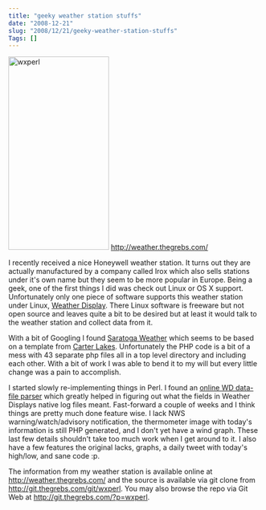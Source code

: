 ```yaml
--- 
title: "geeky weather station stuffs"
date: "2008-12-21"
slug: "2008/12/21/geeky-weather-station-stuffs"
Tags: []
---
```

<img src="http://michael.thegrebs.com/wp-content/uploads/2008/12/wxperl.png" alt="wxperl" title="wxperl" width="200" height="385" class="alignright size-full wp-image-176" />
<a href="http://weather.thegrebs.com/">http://weather.thegrebs.com/</a>

I recently received a nice Honeywell weather station.  It turns out they are actually manufactured by a company called Irox which also sells stations under it's own name but they seem to be more popular in Europe.  Being a geek, one of the first things I did was check out Linux or OS X support.  Unfortunately only one piece of software supports this weather station under Linux, <a href="http://www.weather-display.com/index.php">Weather Display</a>.  There Linux software is freeware but not open source and leaves quite a bit to be desired but at least it would talk to the weather station and collect data from it.

With a bit of Googling I found <a href="http://saratoga-weather.org/template/index.php">Saratoga Weather</a> which seems to be based on a template from <a href="http://www.carterlake.org/webtemplates.php">Carter Lakes</a>.  Unfortunately the PHP code is a bit of a mess with 43 separate php files all in a top level directory and including each other.  With a bit of work I was able to bend it to my will but every little change was a pain to accomplish.

I started slowly re-implementing things in Perl.  I found an <a href="http://www.tnetweather.com/wd-parser.php">online WD data-file parser</a> which greatly helped in figuring out what the fields in Weather Displays native log files meant.  Fast-forward a couple of weeks and I think things are pretty much done feature wise.  I lack NWS warning/watch/advisory notification, the thermometer image with today's information is still PHP generated, and I don't yet have a wind graph.  These last few details shouldn't take too much work when I get around to it.  I also have a few features the original lacks, graphs, a daily tweet with today's high/low, and sane code :p.

The information from my weather station is available online at <a href="http://weather.thegrebs.com/">http://weather.thegrebs.com/</a> and the source is available via git clone from http://git.thegrebs.com/git/wxperl.  You may also browse the repo via Git Web at <a href="http://git.thegrebs.com/?p=wxperl">http://git.thegrebs.com/?p=wxperl</a>.
